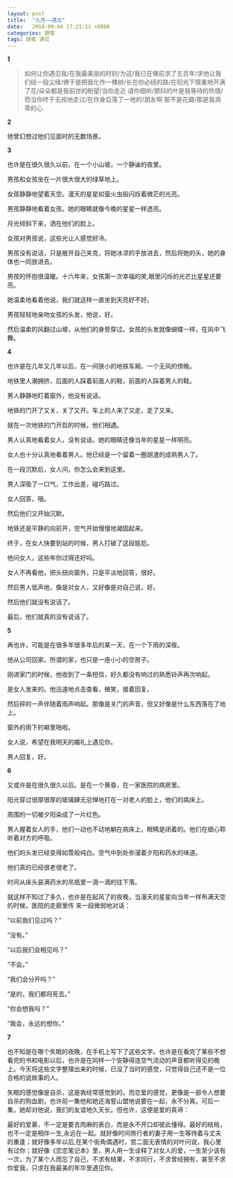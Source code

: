 ```yaml
---
layout: post
title:  "九月——遇见"
date:   2014-09-04 17:21:11 +0800
categories: 随笔
tags: 随笔 遇见
---
```


**1**

> 如何让你遇见我/在我最美丽的时刻/为这/我已在佛前求了五百年/求他让我们结一段尘缘/佛于是把我化作一棵树/长在你必经的路/在阳光下慎重地开满了花/朵朵都是我前世的盼望/当你走近 请你细听/颤抖的叶是我等待的热情/而当你终于无视地走过/在你身后落了一地的/朋友啊 那不是花瓣/那是我凋零的心

**2**

他曾幻想过他们见面时的无数场景。

**3**

也许是在很久很久以前，在一个小山坡，一个静谧的夜里。

男孩和女孩坐在一片很大很大的绿草地上。

女孩静静地望着天空。漫天的星星如萤火虫般闪烁着微茫的光亮。

男孩静静地看着女孩。她的眼睛就像今晚的星星一样透亮。

月光倾斜下来，洒在他们的脸上。

女孩对男孩说，这些光让人感觉好冷。

男孩没有说话，只是敞开自己夹克，将她冰凉的手放进去，然后将她的头，她的身体也一同放进去。

男孩的怀抱很温暖。十六年来，女孩第一次幸福的笑,眼里闪烁的光芒比星星还要亮。

她温柔地看着他说，我们就这样一直坐到天亮好不好。

男孩轻轻地亲吻女孩的头发，他说，好。

然后温柔的风翻过山坡，从他们的身旁穿过。女孩的头发就像蝴蝶一样，在风中飞舞。

**4**

也许是在几年又几年以后，在一间狭小的地铁车厢，一个无风的傍晚。

地铁里人潮拥挤，后面的人踩着前面人的鞋，前面的人踩着男人的鞋。

男人静静地盯着窗外，他没有说话。

地铁的门开了又关，关了又开。车上的人来了又走，走了又来。

就在一次地铁的门开启的时候，他们相遇。

男人认真地看着女人，没有说话。她的眼睛还像当年的星星一样明亮。

女人也十分认真地看着男人。他已经是一个留着一圈胡渣的成熟男人了。

在一段沉默后，女人问，你怎么会来到这里。

男人深吸了一口气，工作出差，碰巧路过。

女人回答，哦。

然后他们又开始沉默。

地铁还是平静的向前开，空气开始慢慢地凝固起来。

终于，在女人快要到站的时候，男人打破了这段尴尬。

他问女人，这些年你过得还好吗。

女人不再看他，把头扭向窗外，只是平淡地回答，很好。

然后男人低声地，像是对女人，又好像是对自己说，好。

然后他们就没有说话了。

最后，他们就真的没有说话了。

**5**

再也许，可能是在很多年很多年后的某一天，在一个下雨的深夜。

他从公司回家。所谓的家，也只是一座小小的空房子。

刚进家门的时候，他收到了一条短信，好久都没有响过的熟悉铃声再次响起。

是女人发来的。他迅速地点击查看，微笑，接着回复。

然后砰的一声伴随着雨声响起。那像是关门的声音，但又好像是什么东西落在了地上。

窗外的雨下的噼里啪啦。

女人说，希望在我明天的婚礼上遇见你。

男人回复，好。

**6**

又或许是在很久很久以后。是在一个黄昏，在一家医院的病房里。

阳光穿过很厚很厚的玻璃肆无忌惮地打在一对老人的脸上，他们的病床上。

周围的一切被夕阳染成了一片红色。

男人握着女人的手，他们一动也不动地躺在病床上，眼睛是闭着的。他们在细心聆听着对方的呼吸。

他们的头发已经变得如雪般纯白。空气中到处弥漫着夕阳和药水的味道。

他们真的已经很老很老了。

时间从床头装满药水的吊瓶里一滴一滴的往下落。

就这样不知过了多久，也许是在起风了的夜晚，当漫天的星星向当年一样布满天空的时候，医院的走廊里传
来一段微弱地对话：

“以前我们见过吗？”

“没有。”

“以后我们会相见吗？”

“不会。”

“我们会分开吗？”

“是的，我们都将死去。”

“你会想我吗？”

“我会，永远的想你。”

**7**

也不知是在哪个失眠的夜晚，在手机上写下了这些文字。也许是在看完了某些不想看完的书和电影以后，也许是在同样一个安静得连空气流动的声音都听得见的晚上。今天将这些文字整理出来的时候，已没了当时的感觉，只觉得自己还不是一位合格的说故事的人。

失眠的感觉像是自杀，这是我经常感觉到的。而恋爱的感觉，更像是一部令人想要自杀的狗血剧，也许前一集他和她还海誓山盟地说要在一起，永不分离。可后一集，她却对他说，我们的友谊地久天长。但也许，这便是爱的真谛：

最好的爱慕，不一定是要去肉麻的表白，而是永不开口却彼此懂得。最好的结局，也不一定是相伴一生,永远在一起。就好像时间旅行者的妻子用一生等待着与丈夫的重逢；就好像多年以后,在某个街角偶遇时，宫二面无表情的对叶问说，我心里有过你；就好像《恋恋笔记本》里，男人用一生诠释了对女人的爱，一生至少该有一次，为了某个人而忘了自己，不求有结果，不求同行，不求曾经拥有，甚至不求你爱我，只求在我最美的年华里遇见你。
